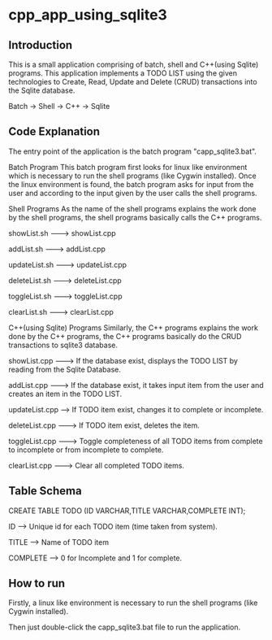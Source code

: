 # cpp_app_using_sqlite3
Introduction
------------
This is a small application comprising of batch, shell and C++(using Sqlite) programs. This application implements a TODO LIST using the given technologies to Create, Read, Update and Delete (CRUD) transactions into the Sqlite database.

Batch -> Shell -> C++ -> Sqlite

Code Explanation
----------------
The entry point of the application is the batch program "capp_sqlite3.bat".

Batch Program
This batch program first looks for linux like environment which is necessary to run the shell programs (like Cygwin installed). Once the linux environment is found, the batch program asks for input from the user and according to the input given by the user calls the shell programs.

Shell Programs
As the name of the shell programs explains the work done by the shell programs, the shell programs basically calls the C++ programs.

showList.sh ---> showList.cpp

addList.sh ---> addList.cpp

updateList.sh ---> updateList.cpp

deleteList.sh ---> deleteList.cpp

toggleList.sh ---> toggleList.cpp

clearList.sh ---> clearList.cpp

C++(using Sqlite) Programs
Similarly, the C++ programs explains the work done by the C++ programs, the C++ programs basically do the CRUD transactions to sqlite3 database.

showList.cpp ---> If the database exist, displays the TODO LIST by reading from the Sqlite Database.

addList.cpp ---> If the database exist, it takes input item from the user and creates an item in the TODO LIST.

updateList.cpp --> If TODO item exist, changes it to complete or incomplete.

deleteList.cpp ---> If TODO item exist, deletes the item.

toggleList.cpp ---> Toggle completeness of all TODO items from complete to incomplete or from incomplete to complete.

clearList.cpp ---> Clear all completed TODO items.
 

Table Schema
------------
CREATE TABLE TODO (ID VARCHAR,TITLE VARCHAR,COMPLETE INT);

ID --> Unique id for each TODO item (time taken from system).

TITLE --> Name of TODO item

COMPLETE --> 0 for Incomplete and 1 for complete.

How to run
----------
Firstly, a linux like environment is necessary to run the shell programs (like Cygwin installed).

Then just double-click the capp_sqlite3.bat file to run the application.
